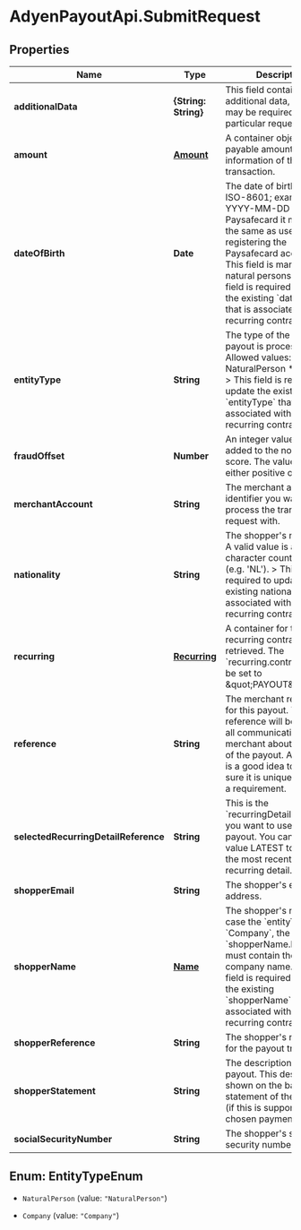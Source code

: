 # AdyenPayoutApi.SubmitRequest

## Properties

Name | Type | Description | Notes
------------ | ------------- | ------------- | -------------
**additionalData** | **{String: String}** | This field contains additional data, which may be required for a particular request. | [optional] 
**amount** | [**Amount**](Amount.md) | A container object for the payable amount information of the transaction. | 
**dateOfBirth** | **Date** | The date of birth. Format: ISO-8601; example: YYYY-MM-DD  For Paysafecard it must be the same as used when registering the Paysafecard account.  &gt; This field is mandatory for natural persons.  &gt; This field is required to update the existing &#x60;dateOfBirth&#x60; that is associated with this recurring contract. | [optional] 
**entityType** | **String** | The type of the entity the payout is processed for.  Allowed values: * NaturalPerson * Company &gt; This field is required to update the existing &#x60;entityType&#x60; that is associated with this recurring contract. | [optional] 
**fraudOffset** | **Number** | An integer value that is added to the normal fraud score. The value can be either positive or negative. | [optional] 
**merchantAccount** | **String** | The merchant account identifier you want to process the transaction request with. | 
**nationality** | **String** | The shopper&#39;s nationality.  A valid value is an ISO 2-character country code (e.g. &#39;NL&#39;).  &gt; This field is required to update the existing nationality that is associated with this recurring contract. | [optional] 
**recurring** | [**Recurring**](Recurring.md) | A container for the type of recurring contract to be retrieved.  The &#x60;recurring.contract&#x60; must be set to \&quot;PAYOUT\&quot;. | 
**reference** | **String** | The merchant reference for this payout. This reference will be used in all communication to the merchant about the status of the payout. Although it is a good idea to make sure it is unique, this is not a requirement. | 
**selectedRecurringDetailReference** | **String** | This is the &#x60;recurringDetailReference&#x60; you want to use for this payout.  You can use the value LATEST to select the most recently used recurring detail. | 
**shopperEmail** | **String** | The shopper&#39;s email address. | 
**shopperName** | [**Name**](Name.md) | The shopper&#39;s name.  In case the &#x60;entityType&#x60; is &#x60;Company&#x60;, the &#x60;shopperName.lastName&#x60; must contain the company name.  &gt; This field is required to update the existing &#x60;shopperName&#x60; associated with a recurring contract. | [optional] 
**shopperReference** | **String** | The shopper&#39;s reference for the payout transaction. | 
**shopperStatement** | **String** | The description of this payout. This description is shown on the bank statement of the shopper (if this is supported by the chosen payment method). | [optional] 
**socialSecurityNumber** | **String** | The shopper&#39;s social security number. | [optional] 



## Enum: EntityTypeEnum


* `NaturalPerson` (value: `"NaturalPerson"`)

* `Company` (value: `"Company"`)





